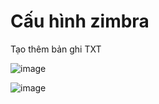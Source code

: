 # Cấu hình zimbra

Tạo thêm bản ghi TXT

![image](https://user-images.githubusercontent.com/62273292/163792642-f0a3aa37-4c34-4d83-87d9-41a98fb95726.png)

![image](https://user-images.githubusercontent.com/62273292/163792670-5731e108-5052-4e35-8d5f-7abfae74dcfc.png)




